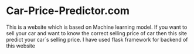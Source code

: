 # Car-Price-Predictor.com
This is a website which is based on Machine learning model. If you want to sell your car and want to know the correct selling price of car then this site predict your car`s selling price.
I have used flask framework for backend of this website
